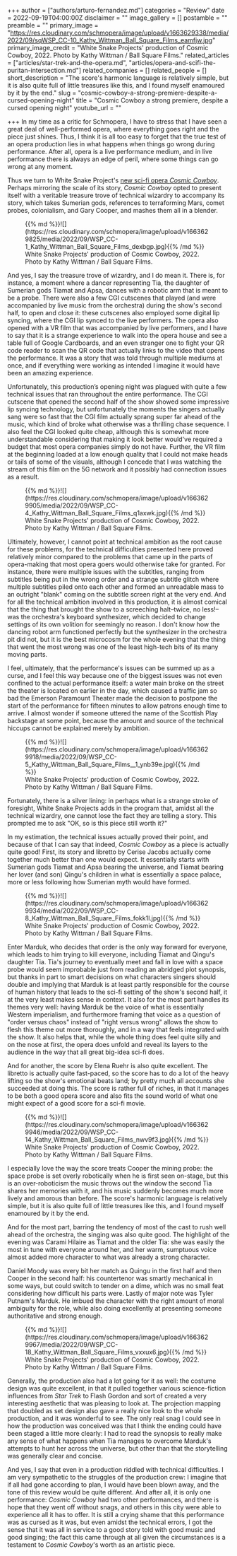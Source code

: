 +++
author = ["authors/arturo-fernandez.md"]
categories = "Review"
date = 2022-09-19T04:00:00Z
disclaimer = ""
image_gallery = []
postamble = ""
preamble = ""
primary_image = "https://res.cloudinary.com/schmopera/image/upload/v1663629338/media/2022/09/sqWSP_CC-10_Kathy_Wittman_Ball_Square_Films_eamfjw.jpg"
primary_image_credit = "White Snake Projects' production of Cosmic Cowboy, 2022. Photo by Kathy Wittman / Ball Square Films."
related_articles = ["articles/star-trek-and-the-opera.md", "articles/opera-and-scifi-the-puritan-intersection.md"]
related_companies = []
related_people = []
short_description = "The score's harmonic language is relatively simple, but it is also quite full of little treasures like this, and I found myself enamoured by it by the end."
slug = "cosmic-cowboy-a-strong-premiere-despite-a-cursed-opening-night"
title = "Cosmic Cowboy a strong premiere, despite a cursed opening night"
youtube_url = ""

+++
In my time as a critic for Schmopera, I have to stress that I have seen a great deal of well-performed opera, where everything goes right and the piece just shines. Thus, I think it is all too easy to forget that the true test of an opera production lies in what happens when things go wrong during performance. After all, opera is a live performance medium, and in live performance there is always an edge of peril, where some things can go wrong at any moment.

Thus we turn to White Snake Project's [new sci-fi opera _Cosmic Cowboy_](https://www.whitesnakeprojects.org/projects/cosmic-cowboy/). Perhaps mirroring the scale of its story, _Cosmic Cowboy_ opted to present itself with a veritable treasure trove of technical wizardry to accompany its story, which takes Sumerian gods, references to terraforming Mars, comet probes, colonialism, and Gary Cooper, and mashes them all in a blender.

<figure data-type="image">{{% md %}}![](https://res.cloudinary.com/schmopera/image/upload/v1663629825/media/2022/09/WSP_CC-1_Kathy_Wittman_Ball_Square_Films_dexbgp.jpg){{% /md %}}

<figcaption>White Snake Projects' production of Cosmic Cowboy, 2022. Photo by Kathy Wittman / Ball Square Films.</figcaption>  
</figure>

And yes, I say the treasure trove of wizardry, and I do mean it. There is, for instance, a moment where a dancer representing Tia, the daughter of Sumerian gods Tiamat and Apsa, dances with a robotic arm that is meant to be a probe. There were also a few CGI cutscenes that played (and were accompanied by live music from the orchestra) during the show's second half, to open and close it: these cutscenes also employed some digital lip syncing, where the CGI lip synced to the live performers. The opera also opened with a VR film that was accompanied by live performers, and I have to say that it is a strange experience to walk into the opera house and see a table full of Google Cardboards, and an even stranger one to fight your QR code reader to scan the QR code that actually links to the video that opens the performance. It was a story that was told through multiple mediums at once, and if everything were working as intended I imagine it would have been an amazing experience.

Unfortunately, this production’s opening night was plagued with quite a few technical issues that ran throughout the entire performance. The CGI cutscene that opened the second half of the show showed some impressive lip syncing technology, but unfortunately the moments the singers actually sang were so fast that the CGI film actually sprang super far ahead of the music, which kind of broke what otherwise was a thrilling chase sequence. I also feel the CGI looked quite cheap, although this is somewhat more understandable considering that making it look better would've required a budget that most opera companies simply do not have. Further, the VR film at the beginning loaded at a low enough quality that I could not make heads or tails of some of the visuals, although I concede that I was watching the stream of this film on the 5G network and it possibly had connection issues as a result.

<figure data-type="image">{{% md %}}![](https://res.cloudinary.com/schmopera/image/upload/v1663629905/media/2022/09/WSP_CC-4_Kathy_Wittman_Ball_Square_Films_q1axwk.jpg){{% /md %}}

<figcaption>White Snake Projects' production of Cosmic Cowboy, 2022. Photo by Kathy Wittman / Ball Square Films.</figcaption>  
</figure>

Ultimately, however, I cannot point at technical ambition as the root cause for these problems, for the technical difficulties presented here proved relatively minor compared to the problems that came up in the parts of opera-making that most opera goers would otherwise take for granted. For instance, there were multiple issues with the subtitles, ranging from subtitles being put in the wrong order and a strange subtitle glitch where multiple subtitles piled onto each other and formed an unreadable mass to an outright "blank" coming on the subtitle screen right at the very end. And for all the technical ambition involved in this production, it is almost comical that the thing that brought the show to a screeching halt–twice, no less!–was the orchestra's keyboard synthesizer, which decided to change settings of its own volition for seemingly no reason. I don't know how the dancing robot arm functioned perfectly but the synthesizer in the orchestra pit did not, but it is the best microcosm for the whole evening that the thing that went the most wrong was one of the least high-tech bits of its many moving parts.

I feel, ultimately, that the performance's issues can be summed up as a curse, and I feel this way because one of the biggest issues was not even confined to the actual performance itself: a water main broke on the street the theater is located on earlier in the day, which caused a traffic jam so bad the Emerson Paramount Theater made the decision to postpone the start of the performance for fifteen minutes to allow patrons enough time to arrive. I almost wonder if someone uttered the name of the Scottish Play backstage at some point, because the amount and source of the technical hiccups cannot be explained merely by ambition.

<figure data-type="image">{{% md %}}![](https://res.cloudinary.com/schmopera/image/upload/v1663629918/media/2022/09/WSP_CC-5_Kathy_Wittman_Ball_Square_Films__1_ynb39e.jpg){{% /md %}}

<figcaption>White Snake Projects' production of Cosmic Cowboy, 2022. Photo by Kathy Wittman / Ball Square Films.</figcaption>  
</figure>

Fortunately, there is a silver lining: in perhaps what is a strange stroke of foresight, White Snake Projects adds in the program that, amidst all the technical wizardry, one cannot lose the fact they are telling a story. This prompted me to ask "OK, so is this piece still worth it?"

In my estimation, the technical issues actually proved their point, and because of that I can say that indeed, _Cosmic Cowboy_ as a piece is actually quite good! First, its story and libretto by Cerise Jacobs actually come together much better than one would expect. It essentially starts with Sumerian gods Tiamat and Apsa bearing the universe, and Tiamat bearing her lover (and son) Qingu's children in what is essentially a space palace, more or less following how Sumerian myth would have formed.

<figure data-type="image">{{% md %}}![](https://res.cloudinary.com/schmopera/image/upload/v1663629934/media/2022/09/WSP_CC-8_Kathy_Wittman_Ball_Square_Films_fokk1l.jpg){{% /md %}}

<figcaption>White Snake Projects' production of Cosmic Cowboy, 2022. Photo by Kathy Wittman / Ball Square Films.</figcaption>  
</figure>

Enter Marduk, who decides that order is the only way forward for everyone, which leads to him trying to kill everyone, including Tiamat and Qingu's daughter Tia. Tia's journey to eventually meet and fall in love with a space probe would seem improbable just from reading an abridged plot synopsis, but thanks in part to smart decisions on what characters singers should double and implying that Marduk is at least partly responsible for the course of human history that leads to the sci-fi setting of the show's second half, it at the very least makes sense in context. It also for the most part handles its themes very well: having Marduk be the voice of what is essentially Western imperialism, and furthermore framing that voice as a question of "order versus chaos" instead of "right versus wrong" allows the show to flesh this theme out more thoroughly, and in a way that feels integrated with the show. It also helps that, while the whole thing does feel quite silly and on the nose at first, the opera does unfold and reveal its layers to the audience in the way that all great big-idea sci-fi does.

And for another, the score by Elena Ruehr is also quite excellent. The libretto is actually quite fast-paced, so the score has to do a lot of the heavy lifting so the show's emotional beats land; by pretty much all accounts she succeeded at doing this. The score is rather full of riches, in that it manages to be both a good opera score and also fits the sound world of what one might expect of a good score for a sci-fi movie.

<figure data-type="image">{{% md %}}![](https://res.cloudinary.com/schmopera/image/upload/v1663629946/media/2022/09/WSP_CC-14_Kathy_Wittman_Ball_Square_Films_nwv9f3.jpg){{% /md %}}

<figcaption>White Snake Projects' production of Cosmic Cowboy, 2022. Photo by Kathy Wittman / Ball Square Films.</figcaption>  
</figure>

I especially love the way the score treats Cooper the mining probe: the space probe is set overly robotically when he is first seen on-stage, but this is an over-roboticism the music throws out the window the second Tia shares her memories with it, and his music suddenly becomes much more lively and amorous than before. The score's harmonic language is relatively simple, but it is also quite full of little treasures like this, and I found myself enamoured by it by the end.

And for the most part, barring the tendency of most of the cast to rush well ahead of the orchestra, the singing was also quite good. The highlight of the evening was Carami Hilaire as Tiamat and the older Tia: she was easily the most in tune with everyone around her, and her warm, sumptuous voice almost added more character to what was already a strong character.

Daniel Moody was every bit her match as Quingu in the first half and then Cooper in the second half: his countertenor was smartly mechanical in some ways, but could switch to tender on a dime, which was no small feat considering how difficult his parts were. Lastly of major note was Tyler Putnam's Marduk. He imbued the character with the right amount of moral ambiguity for the role, while also doing excellently at presenting someone authoritative and strong enough.

<figure data-type="image">{{% md %}}![](https://res.cloudinary.com/schmopera/image/upload/v1663629967/media/2022/09/WSP_CC-18_Kathy_Wittman_Ball_Square_Films_vxxux6.jpg){{% /md %}}

<figcaption>White Snake Projects' production of Cosmic Cowboy, 2022. Photo by Kathy Wittman / Ball Square Films.</figcaption>  
</figure>

Generally, the production also had a lot going for it as well: the costume design was quite excellent, in that it pulled together various science-fiction influences from _Star Trek_ to Flash Gordon and sort of created a very interesting aesthetic that was pleasing to look at. The projection mapping that doubled as set design also gave a really nice look to the whole production, and it was wonderful to see. The only real snag I could see in how the production was conceived was that I think the ending could have been staged a little more clearly: I had to read the synopsis to really make any sense of what happens when Tia manages to overcome Marduk's attempts to hunt her across the universe, but other than that the storytelling was generally clear and concise.

And yes, I say that even in a production riddled with technical difficulties. I am very sympathetic to the struggles of the production crew: I imagine that if all had gone according to plan, I would have been blown away, and the tone of this review would be quite different. And after all, it is only one performance: _Cosmic Cowboy_ had two other performances, and there is hope that they went off without snags, and others in this city were able to experience all it has to offer. It is still a crying shame that this performance was as cursed as it was, but even amidst the technical errors, I got the sense that it was all in service to a good story told with good music and good singing; the fact this came through at all given the circumstances is a testament to _Cosmic Cowboy_'s worth as an artistic piece.
